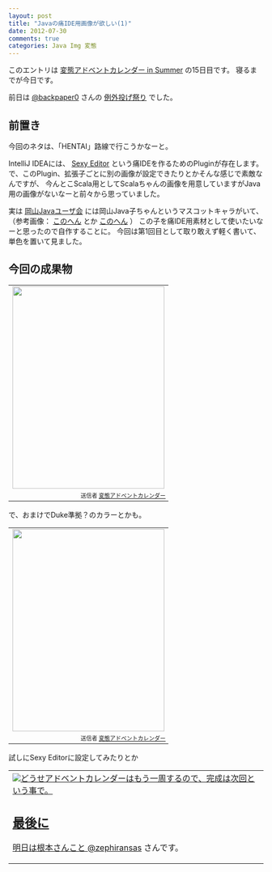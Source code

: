 ```yaml
---
layout: post
title: "Javaの痛IDE用画像が欲しい(1)"
date: 2012-07-30
comments: true
categories: Java Img 変態
---
```


このエントリは [変態アドベントカレンダー in Summer](http://atnd.org/events/29918) の15日目です。
寝るまでが今日です。

前日は [@backpaper0](http://twitter.com/backpaper0) さんの [例外投げ祭り](http://d.hatena.ne.jp/backpaper0/20120728/1343484422) でした。

## 前置き

今回のネタは、「HENTAI」路線で行こうかなーと。

IntelliJ IDEAには、 [Sexy Editor](http://plugins.intellij.net/plugin/index?pr=idea&pluginId=1833) という痛IDEを作るためのPluginが存在します。
で、このPlugin、拡張子ごとに別の画像が設定できたりとかそんな感じで素敵なんですが、
今んとこScala用としてScalaちゃんの画像を用意していますがJava用の画像がないなーと前々から思っていました。

実は [岡山Javaユーザ会](http://okajug.appspot.com/) には岡山Java子ちゃんというマスコットキャラがいて、
（参考画像：
[このへん](https://twitter.com/okazaking1977/status/157770403119501312/photo/1) とか [このへん](http://via.me/-2v6hqbo)
）
この子を痛IDE用素材として使いたいなーと思ったので自作することに。
今回は第1回目として取り敢えず軽く書いて、単色を置いて見ました。

## 今回の成果物

<table style="width:auto;"><tr><td><a href="https://picasaweb.google.com/lh/photo/IM6TCUyuvnIOz7h8pBt8M2v193fpos-OgzdMgyvGVEI?feat=embedwebsite"><img src="https://lh3.googleusercontent.com/-QROIYXPCUoA/UBVdu8piWuI/AAAAAAAAAP8/CW250vfDbk8/s400/okymjavaco_1.png" height="400" width="300" /></a></td></tr><tr><td style="font-family:arial,sans-serif; font-size:11px; text-align:right">送信者 <a href="https://picasaweb.google.com/117560743785798308154/yEKjcF?authuser=0&authkey=Gv1sRgCKL49v_py4HhAw&feat=embedwebsite">変態アドベントカレンダー</a></td></tr></table>

で、おまけでDuke準拠？のカラーとかも。

<table style="width:auto;"><tr><td><a href="https://picasaweb.google.com/lh/photo/7lVY6SJctsUY8Zs1rzZAemv193fpos-OgzdMgyvGVEI?feat=embedwebsite"><img src="https://lh6.googleusercontent.com/-2L-GEZm-gUs/UBVdu7QFWYI/AAAAAAAAAQE/wa_gvpFnTT8/s400/okymjavaco_2.png" height="400" width="300" /></a></td></tr><tr><td style="font-family:arial,sans-serif; font-size:11px; text-align:right">送信者 <a href="https://picasaweb.google.com/117560743785798308154/yEKjcF?authuser=0&authkey=Gv1sRgCKL49v_py4HhAw&feat=embedwebsite">変態アドベントカレンダー</a></td></tr></table>

試しにSexy Editorに設定してみたりとか

<table style="width:auto;"><tr><td><a href="https://picasaweb.google.com/lh/photo/aRzoQXMILC3oDUcZfesA-2v193fpos-OgzdMgyvGVEI?feat=embedwebsite"><img src="https://lh3.googleusercontent.com/-QMICsJDaBSE/UBa3fdaD91I/AAAAAAAAAQY/IfeD7bX8Ws8/s640/Screenshot_from_"2012-07-31"

どうせアドベントカレンダーはもう一周するので、完成は次回という事で。

## 最後に

明日は根本さんこと [@zephiransas](http://twitter.com/zephiransas) さんです。

